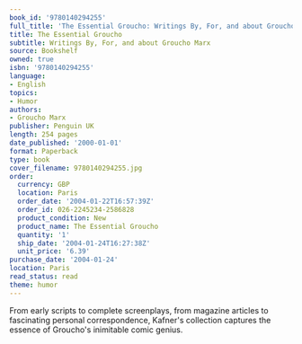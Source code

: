 ```yaml
---
book_id: '9780140294255'
full_title: 'The Essential Groucho: Writings By, For, and about Groucho Marx'
title: The Essential Groucho
subtitle: Writings By, For, and about Groucho Marx
source: Bookshelf
owned: true
isbn: '9780140294255'
language:
- English
topics:
- Humor
authors:
- Groucho Marx
publisher: Penguin UK
length: 254 pages
date_published: '2000-01-01'
format: Paperback
type: book
cover_filename: 9780140294255.jpg
order:
  currency: GBP
  location: Paris
  order_date: '2004-01-22T16:57:39Z'
  order_id: 026-2245234-2586828
  product_condition: New
  product_name: The Essential Groucho
  quantity: '1'
  ship_date: '2004-01-24T16:27:38Z'
  unit_price: '6.39'
purchase_date: '2004-01-24'
location: Paris
read_status: read
theme: humor
---
```

From early scripts to complete screenplays, from magazine articles to fascinating personal correspondence, Kafner's collection captures the essence of Groucho's inimitable comic genius.
